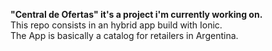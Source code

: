 <b>"Central de Ofertas" it's a project i'm currently working on.</b><br>
This repo consists in an hybrid app build with Ionic.<br>
The App is basically a catalog for retailers in Argentina. 
